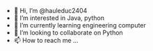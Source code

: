 - 👋 Hi, I’m @hauleduc2404
- 👀 I’m interested in Java, python
- 🌱 I’m currently learning engineering computer
- 💞️ I’m looking to collaborate on Python
- 📫 How to reach me ...

<!---
hauleduc2404/hauleduc2404 is a ✨ special ✨ repository because its `README.md` (this file) appears on your GitHub profile.
You can click the Preview link to take a look at your changes.
--->

